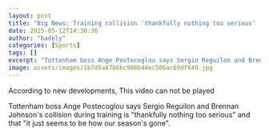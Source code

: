 ```yaml
---
layout: post
title: "Big News: Training collision 'thankfully nothing too serious' - Postecoglou"
date: 2025-05-12T14:30:36
author: "badely"
categories: [Sports]
tags: []
excerpt: "Tottenham boss Ange Postecoglou says Sergio Reguilon and Brennan Johnson's collision during training is 'thankfully nothing too serious' and that 'it "
image: assets/images/1b7d5a87b6bc986b44ec506ac69df649.jpg
---
```


According to new developments, This video can not be played

Tottenham boss Ange Postecoglou says Sergio Reguilon and Brennan Johnson's collision during training is "thankfully nothing too serious" and that "it just seems to be how our season's gone".

